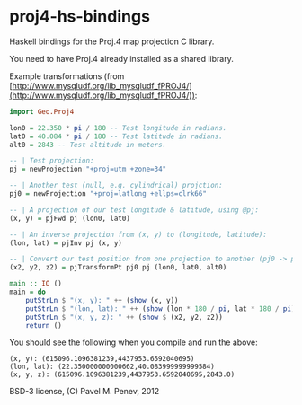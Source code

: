 proj4-hs-bindings
=================

Haskell bindings for the Proj.4 map projection C library.

You need to have Proj.4 already installed as a shared library.

Example transformations (from
[http://www.mysqludf.org/lib_mysqludf_fPROJ4/](http://www.mysqludf.org/lib_mysqludf_fPROJ4/)):

```haskell
import Geo.Proj4

lon0 = 22.350 * pi / 180 -- Test longitude in radians.
lat0 = 40.084 * pi / 180 -- Test latitude in radians.
alt0 = 2843 -- Test altitude in meters.

-- | Test projection:
pj = newProjection "+proj=utm +zone=34"

-- | Another test (null, e.g. cylindrical) projction:
pj0 = newProjection "+proj=latlong +ellps=clrk66"

-- | A projection of our test longitude & latitude, using @pj:
(x, y) = pjFwd pj (lon0, lat0)

-- | An inverse projection from (x, y) to (longitude, latitude):
(lon, lat) = pjInv pj (x, y)

-- | Convert our test position from one projection to another (pj0 -> pj):
(x2, y2, z2) = pjTransformPt pj0 pj (lon0, lat0, alt0)

main :: IO ()
main = do
	putStrLn $ "(x, y): " ++ (show (x, y))
	putStrLn $ "(lon, lat): " ++ (show (lon * 180 / pi, lat * 180 / pi))
	putStrLn $ "(x, y, z): " ++ (show $ (x2, y2, z2))
	return ()
```

You should see the following when you compile and run the above:

	(x, y): (615096.1096381239,4437953.6592040695)
	(lon, lat): (22.350000000000662,40.083999999999584)
	(x, y, z): (615096.1096381239,4437953.6592040695,2843.0)


BSD-3 license,
(C) Pavel M. Penev, 2012

